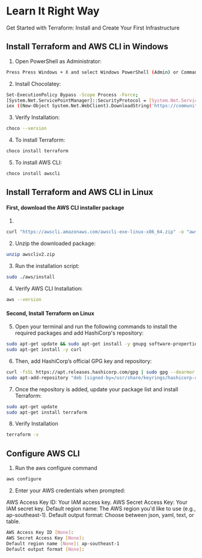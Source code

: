 # Learn It Right Way
Get Started with Terraform: Install and Create Your First Infrastructure


## Install Terraform and AWS CLI in Windows
1. Open PowerShell as Administrator:

```bash
Press Press Windows + X and select Windows PowerShell (Admin) or Command Prompt (Admin)
```

2. Install Chocolatey:

```bash
Set-ExecutionPolicy Bypass -Scope Process -Force; 
[System.Net.ServicePointManager]::SecurityProtocol = [System.Net.ServicePointManager]::SecurityProtocol -bor 3072; 
iex ((New-Object System.Net.WebClient).DownloadString('https://community.chocolatey.org/install.ps1'))
```

3. Verify Installation:

```bash
choco --version
```

4. To install Terraform:

```bash
choco install terraform
```

5. To install AWS CLI:

```bash
choco install awscli
```

## Install Terraform and AWS CLI in Linux
#### First, download the AWS CLI installer package
1. 

```bash
curl "https://awscli.amazonaws.com/awscli-exe-linux-x86_64.zip" -o "awscliv2.zip"
```

2. Unzip the downloaded package:

```bash
unzip awscliv2.zip
```

3. Run the installation script:

```bash
sudo ./aws/install
```

4. Verify AWS CLI Installation: 

```bash
aws --version
```
#### Second, Install Terraform on Linux
5. Open your terminal and run the following commands to install the required packages and add HashiCorp's repository:

```bash
sudo apt-get update && sudo apt-get install -y gnupg software-properties-common
sudo apt-get install -y curl
```

6. Then, add HashiCorp’s official GPG key and repository:

```bash
curl -fsSL https://apt.releases.hashicorp.com/gpg | sudo gpg --dearmor -o /usr/share/keyrings/hashicorp-archive-keyring.gpg
sudo apt-add-repository "deb [signed-by=/usr/share/keyrings/hashicorp-archive-keyring.gpg] https://apt.releases.hashicorp.com $(lsb_release -cs) main"
```

7. Once the repository is added, update your package list and install Terraform:

```bash
sudo apt-get update
sudo apt-get install terraform
```

8. Verify Installation

```bash
terraform -v
```

## Configure AWS CLI

1. Run the aws configure command

```bash
aws configure
```

2. Enter your AWS credentials when prompted:

AWS Access Key ID: Your IAM access key.
AWS Secret Access Key: Your IAM secret key.
Default region name: The AWS region you'd like to use (e.g., ap-southeast-1).
Default output format: Choose between json, yaml, text, or table.

```bash
AWS Access Key ID [None]: 
AWS Secret Access Key [None]: 
Default region name [None]: ap-southeast-1
Default output format [None]: 
```